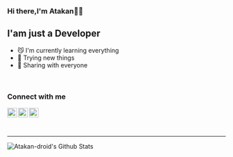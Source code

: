 ### Hi there,I'm Atakan💇‍♂️
## I'am just a Developer

- 😼 I'm currently learning everything
- 🐗 Trying new things
- 🔺 Sharing with everyone

<br />

### Connect with me


[<img align="left" alt="Atakan-droid | LinkedIn" width="22px" src="https://cdn.exclaimer.com/Handbook%20Images/linkedin-icon_24x24.png" />][linkedin]
[<img align="left" alt="Atakan-droid | Twitter" width="22px" src="https://cdn.exclaimer.com/Handbook%20Images/twitter-icon_24x24.png" />][twitter]
[<img align="left" alt="Atakan-droid | Instagram" width="22px" src="https://cdn.exclaimer.com/Handbook%20Images/instagram-icon_24x24.png" />][instagram]

<br />
<br />

<br />

---

<img align="left" alt="Atakan-droid's Github Stats" 
src="https://github-readme-stats.vercel.app/api?username=Atakan-droid&show_icons=true&hide_border_true&bg_color=COLOR1" />

[linkedin]: https://www.linkedin.com/in/atakan-göçer-8781701a0/
[twitter]: https://twitter.com/Atakan_gcr
[instagram]: https://www.instagram.com/atkn.gcr/
